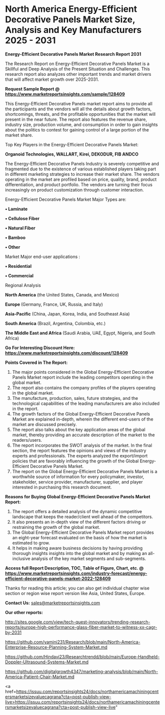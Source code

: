# North America Energy-Efficient Decorative Panels Market Size, Analysis and Key Manufacturers 2025 - 2031

<strong>Energy-Efficient Decorative Panels Market Research Report 2031</strong>

The Research Report on Energy-Efficient Decorative Panels Market is a Skillful and Deep Analysis of the Present Situation and Challenges. This research report also analyzes other important trends and market drivers that will affect market growth over 2025-2031.

<strong>Request Sample Report @ <a href=https://www.marketreportsinsights.com/sample/128409>https://www.marketreportsinsights.com/sample/128409</a></strong>

This Energy-Efficient Decorative Panels market report aims to provide all the participants and the vendors will all the details about growth factors, shortcomings, threats, and the profitable opportunities that the market will present in the near future. The report also features the revenue share, industry size, production volume, and consumption in order to gain insights about the politics to contest for gaining control of a large portion of the market share.

Top Key Players in the Energy-Efficient Decorative Panels Market:

<strong>Organoid Technologies, WALLART, Kirei, DEKODUR, FIB ANDCO</strong>

The Energy-Efficient Decorative Panels Industry is severely competitive and fragmented due to the existence of various established players taking part in different marketing strategies to increase their market share. The vendors operating in the market are profiled based on price, quality, brand, product differentiation, and product portfolio. The vendors are turning their focus increasingly on product customization through customer interaction.

Energy-Efficient Decorative Panels Market Major Types are:

<strong>• Laminate

• Cellulose Fiber

• Natural Fiber

• Bamboo

• Other</strong>

Market Major end-user applications :

<strong>• Residential

• Commercial</strong>

Regional Analysis

</u><strong><b>North America</b></strong> (the United States, Canada, and Mexico)

<strong><b>Europe </b></strong>(Germany, France, UK, Russia, and Italy)

<strong><b>Asia-Pacific</b></strong> (China, Japan, Korea, India, and Southeast Asia)

<strong><b>South America</b></strong> (Brazil, Argentina, Colombia, etc.)

<strong><b>The Middle East and Africa</b></strong> (Saudi Arabia, UAE, Egypt, Nigeria, and South Africa)

<strong>Go For Interesting Discount Here: <a href=https://www.marketreportsinsights.com/discount/128409>https://www.marketreportsinsights.com/discount/128409</a></strong>

<strong>Points Covered in The Report:</strong>
<ol>
  <li>The major points considered in the Global Energy-Efficient Decorative Panels Market report include the leading competitors operating in the global market.</li>
  <li>The report also contains the company profiles of the players operating in the global market.</li>
  <li>The manufacture, production, sales, future strategies, and the technological capabilities of the leading manufacturers are also included in the report.</li>
  <li>The growth factors of the Global Energy-Efficient Decorative Panels Market are explained in-depth, wherein the different end-users of the market are discussed precisely.</li>
  <li>The report also talks about the key application areas of the global market, thereby providing an accurate description of the market to the readers/users.</li>
  <li>The report incorporates the SWOT analysis of the market. In the final section, the report features the opinions and views of the industry experts and professionals. The experts analyzed the export/import policies that are favorably influencing the growth of the Global Energy-Efficient Decorative Panels Market.</li>
  <li>The report on the Global Energy-Efficient Decorative Panels Market is a worthwhile source of information for every policymaker, investor, stakeholder, service provider, manufacturer, supplier, and player interested in purchasing this research document.</li>
</ol>
<strong>Reasons for Buying Global Energy-Efficient Decorative Panels Market Report:</strong>

<ol>
  <li>The report offers a detailed analysis of the dynamic competitive landscape that keeps the reader/client well ahead of the competitors.</li>
  <li>It also presents an in-depth view of the different factors driving or restraining the growth of the global market.</li>
  <li>The Global Energy-Efficient Decorative Panels Market report provides an eight-year forecast evaluated on the basis of how the market is estimated to grow.</li>
  <li>It helps in making aware business decisions by having providing thorough insights insights into the global market and by making an all-inclusive analysis of the key market segments and sub-segments.</li>
</ol>
<strong>Access full Report Description, TOC, Table of Figure, Chart, etc. @ <a href=https://www.marketreportsinsights.com/industry-forecast/energy-efficient-decorative-panels-market-2022-128409>https://www.marketreportsinsights.com/industry-forecast/energy-efficient-decorative-panels-market-2022-128409</a></strong>


Thanks for reading this article; you can also get individual chapter wise section or region wise report version like Asia, United States, Europe.

<strong>Contact Us:</strong>
sales@marketreportsinsights.com

<strong>Our other reports:</strong>

<a href=http://sites.google.com/view/tech-quest-innovators/trending-research-reports/europe-high-performance-glass-fiber-market-to-witness-xx-cagr-by-2031>http://sites.google.com/view/tech-quest-innovators/trending-research-reports/europe-high-performance-glass-fiber-market-to-witness-xx-cagr-by-2031</a>

<a href=https://github.com/yamini231/Research/blob/main/North-America-Enterprise-Resource-Planning-System-Market.md>https://github.com/yamini231/Research/blob/main/North-America-Enterprise-Resource-Planning-System-Market.md</a>

<a href=https://github.com/Hindavi23/Researchtrendd/blob/main/Europe-Handheld-Doppler-Ultrasound-Systems-Market.md>https://github.com/Hindavi23/Researchtrendd/blob/main/Europe-Handheld-Doppler-Ultrasound-Systems-Market.md</a>

<a href=https://github.com/digitalgrowth4347/marketing-analysis/blob/main/North-America-Patient-Chair-Market.md>https://github.com/digitalgrowth4347/marketing-analysis/blob/main/North-America-Patient-Chair-Market.md</a>

<a href=https://issuu.com/reportsinsights24/docs/northamericamachiningcentersmarketsizevaluecagrana?cta=post-publish-view-live>https://issuu.com/reportsinsights24/docs/northamericamachiningcentersmarketsizevaluecagrana?cta=post-publish-view-live</a>"
